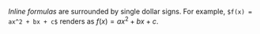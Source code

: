 *Inline formulas* are surrounded by single dollar signs. For example, `$f(x) = ax^2 + bx + c$` renders as $f(x)=ax^2+bx+c$.
